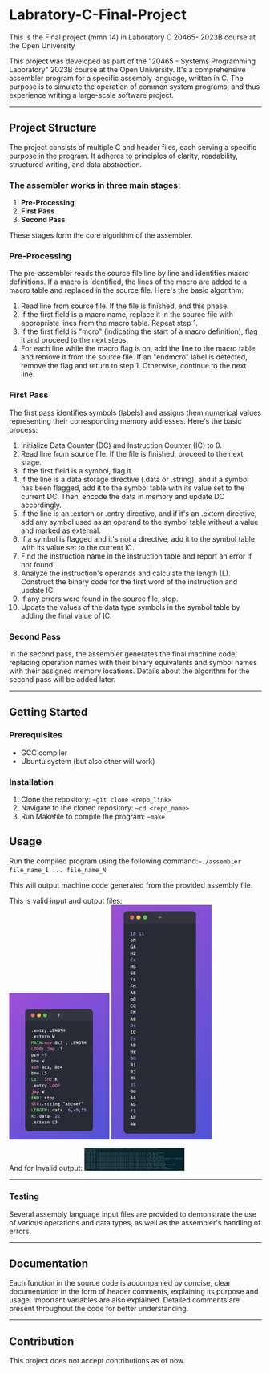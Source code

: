 # Labratory-C-Final-Project
This is the Final project (mmn 14) in Laboratory C 20465- 2023B course at the Open University

This project was developed as part of the "20465 - Systems Programming Laboratory" 2023B course at the Open University. It's a comprehensive assembler program for a specific assembly language, written in C. The purpose is to simulate the operation of common system programs, and thus experience writing a large-scale software project.
___
## Project Structure

The project consists of multiple C and header files, each serving a specific purpose in the program. It adheres to principles of clarity, readability, structured writing, and data abstraction.

### The assembler works in three main stages:

1. **Pre-Processing**
2. **First Pass**
3. **Second Pass**


These stages form the core algorithm of the assembler.

### Pre-Processing

The pre-assembler reads the source file line by line and identifies macro definitions. If a macro is identified, the lines of the macro are added to a macro table and replaced in the source file. Here's the basic algorithm:

1. Read line from source file. If the file is finished, end this phase.
2. If the first field is a macro name, replace it in the source file with appropriate lines from the macro table. Repeat step 1.
3. If the first field is "mcro" (indicating the start of a macro definition), flag it and proceed to the next steps.
4. For each line while the macro flag is on, add the line to the macro table and remove it from the source file. If an "endmcro" label is detected, remove the flag and return to step 1. Otherwise, continue to the next line.

### First Pass

The first pass identifies symbols (labels) and assigns them numerical values representing their corresponding memory addresses. Here's the basic process:

1. Initialize Data Counter (DC) and Instruction Counter (IC) to 0.
2. Read line from source file. If the file is finished, proceed to the next stage.
3. If the first field is a symbol, flag it.
4. If the line is a data storage directive (.data or .string), and if a symbol has been flagged, add it to the symbol table with its value set to the current DC. Then, encode the data in memory and update DC accordingly.
5. If the line is an .extern or .entry directive, and if it's an .extern directive, add any symbol used as an operand to the symbol table without a value and marked as external.
6. If a symbol is flagged and it's not a directive, add it to the symbol table with its value set to the current IC.
7. Find the instruction name in the instruction table and report an error if not found.
8. Analyze the instruction's operands and calculate the length (L). Construct the binary code for the first word of the instruction and update IC.
9. If any errors were found in the source file, stop.
10. Update the values of the data type symbols in the symbol table by adding the final value of IC.

### Second Pass

In the second pass, the assembler generates the final machine code, replacing operation names with their binary equivalents and symbol names with their assigned memory locations. Details about the algorithm for the second pass will be added later.
 ___ 
## Getting Started

### Prerequisites

- GCC compiler
- Ubuntu system (but also other will work)

### Installation

1. Clone the repository: `~git clone <repo_link>`
2. Navigate to the cloned repository: `~cd <repo_name>`
3. Run Makefile to compile the program: `~make`

## Usage

Run the compiled program using the following command:`~./assembler file_name_1 ... file_name_N`

This will output machine code generated from the provided assembly file.

This is valid input  and output files:  
<img src="Readme_imgs/c_master_as.png" width="200"> <img src="Readme_imgs/valid_output1.png" width="200">    


And for Invalid output:
<img src="Readme_imgs/Invalid1.png" width="200">
___
### Testing

Several assembly language input files are provided to demonstrate the use of various operations and data types, as well as the assembler's handling of errors.
___
## Documentation

Each function in the source code is accompanied by concise, clear documentation in the form of header comments, explaining its purpose and usage. Important variables are also explained. Detailed comments are present throughout the code for better understanding.
___
## Contribution

This project does not accept contributions as of now.


